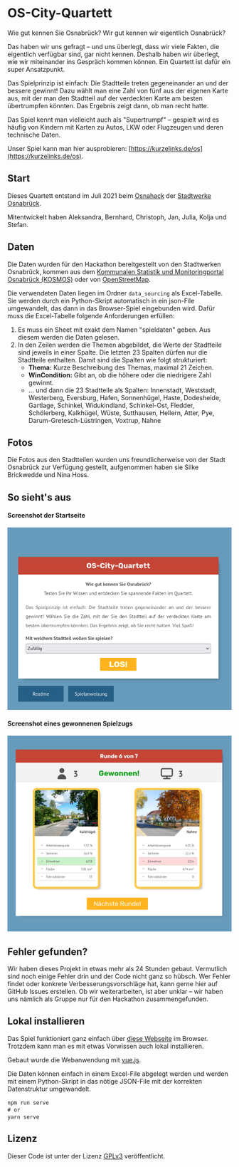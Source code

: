 # OS-City-Quartett

Wie gut kennen Sie Osnabrück? Wir gut kennen wir eigentlich Osnabrück? 

Das haben wir uns gefragt – und uns überlegt, dass wir viele Fakten, die eigentlich verfügbar sind, gar nicht kennen. Deshalb haben wir überlegt, wie wir miteinander ins Gespräch kommen können. Ein Quartett ist dafür ein super Ansatzpunkt.

Das Spielprinzip ist einfach: Die Stadtteile treten gegeneinander an und der bessere gewinnt! Dazu wählt man eine Zahl von fünf aus der eigenen Karte aus, mit der man den Stadtteil auf der verdeckten Karte am besten übertrumpfen könnten. Das Ergebnis zeigt dann, ob man recht hatte.

Das Spiel kennt man vielleicht auch als "Supertrumpf" – gespielt wird es häufig von Kindern mit Karten zu Autos, LKW oder Flugzeugen und deren technische Daten.

Unser Spiel kann man hier ausprobieren: [https://kurzelinks.de/os](https://kurzelinks.de/os).

## Start

Dieses Quartett entstand im Juli 2021 beim [Osnahack](https://osnahack.de) der [Stadtwerke Osnabrück](https://www.stadtwerke-osnabrueck.de).

Mitentwickelt haben Aleksandra, Bernhard, Christoph, Jan, Julia, Kolja und Stefan.

## Daten

Die Daten wurden für den Hackathon bereitgestellt von den Stadtwerken Osnabrück, kommen aus dem [Kommunalen Statistik und Monitoringportal Osnabrück (KOSMOS)](https://geo.osnabrueck.de/kosmos/ziel_1/atlas.html?select=Stadtgrenze) oder von [OpenStreetMap](https://www.openstreetmap.org).

Die verwendeten Daten liegen im Ordner `data_sourcing` als Excel-Tabelle. Sie werden durch ein Python-Skript automatisch in ein json-File umgewandelt, das dann in das Browser-Spiel eingebunden wird. Dafür muss die Excel-Tabelle folgende Anforderungen erfüllen:

1. Es muss ein Sheet mit exakt dem Namen "spieldaten" geben. Aus diesem werden die Daten gelesen.
2. In den Zeilen werden die Themen abgebildet, die Werte der Stadtteile sind jeweils in einer Spalte. Die letzten 23 Spalten dürfen nur die Stadtteile enthalten. Damit sind die Spalten wie folgt strukturiert:
    * **Thema:** Kurze Beschreibung des Themas, maximal 21 Zeichen.
    * **WinCondition:** Gibt an, ob die höhere oder die niedrigere Zahl gewinnt.
    * ... und dann die 23 Stadtteile als Spalten: Innenstadt, Weststadt, Westerberg, Eversburg, Hafen, Sonnenhügel, Haste, Dodesheide, Gartlage, Schinkel, Widukindland, Schinkel-Ost, Fledder, Schölerberg, Kalkhügel, Wüste, Sutthausen, Hellern, Atter, Pye, Darum-Gretesch-Lüstringen, Voxtrup, Nahne

## Fotos

Die Fotos aus den Stadtteilen wurden uns freundlicherweise von der Stadt Osnabrück zur Verfügung gestellt, aufgenommen haben sie Silke Brickwedde und Nina Hoss.

## So sieht's aus

#### Screenshot der Startseite
![Screenshot Desktop-Ansicht Startseite](https://raw.githubusercontent.com/DutchGerman/quartier-quartett/main/doc/screenshot-os-city-quartett-startseite.png)

#### Screenshot eines gewonnenen Spielzugs
![Screenshot Desktop-Ansicht Gewonnen](https://github.com/DutchGerman/quartier-quartett/blob/main/doc/screenshot-os-city-quartett-gewonnen.png)

## Fehler gefunden?

Wir haben dieses Projekt in etwas mehr als 24 Stunden gebaut. Vermutlich sind noch einige Fehler drin und der Code nicht ganz so hübsch. Wer Fehler findet oder konkrete Verbesserungsvorschläge hat, kann gerne hier auf GitHub Issues erstellen. Ob wir weiterarbeiten, ist aber unklar – wir haben uns nämlich als Gruppe nur für den Hackathon zusammengefunden.

## Lokal installieren

Das Spiel funktioniert ganz einfach über [diese Webseite](https://dutchgerman.github.io/quartier-quartett/) im Browser. Trotzdem kann man es mit etwas Vorwissen auch lokal installieren.

Gebaut wurde die Webanwendung mit [vue.js](https://vuejs.org/).

Die Daten können einfach in einem Excel-File abgelegt werden und werden mit einem Python-Skript in das nötige JSON-File mit der korrekten Datenstruktur umgewandelt.

```
npm run serve
# or
yarn serve
```

## Lizenz

Dieser Code ist unter der Lizenz [GPLv3](https://www.gnu.org/licenses/gpl-3.0.txt) veröffentlicht.